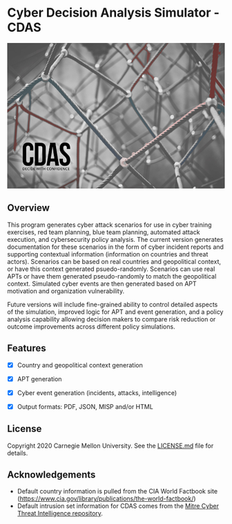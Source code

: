 # Cyber Decision Analysis Simulator - CDAS

![CDAS Logo](cdas/assets/images/CDAS.png)

## Overview

This program generates cyber attack scenarios for use in cyber training exercises, red team planning, blue team planning, automated attack execution, and cybersecurity policy analysis. The current version generates documentation for these scenarios in the form of cyber incident reports and supporting contextual information (information on countries and threat actors). Scenarios can be based on real countries and geopolitical context, or have this context generated psuedo-randomly. Scenarios can use real APTs or have them generated pseudo-randomly to match the geopolitical context. Simulated cyber events are then generated based on APT motivation and organization vulnerability.

Future versions will include fine-grained ability to control detailed aspects of the simulation, improved logic for APT and event generation, and a policy analysis capability allowing decision makers to compare risk reduction or outcome improvements across different policy simulations.

## Features

- [x] Country and geopolitical context generation
- [x] APT generation
- [x] Cyber event generation (incidents, attacks, intelligence)
- [x] Output formats: PDF, JSON, MISP and/or HTML


## License

Copyright 2020 Carnegie Mellon University. See the [LICENSE.md](LICENSE.md) file for details.

## Acknowledgements

* Default country information is pulled from the CIA World Factbook site (https://www.cia.gov/library/publications/the-world-factbook/)
* Default intrusion set information for CDAS comes from the [Mitre Cyber Threat Intelligence repository](https://github.com/mitre/cti).